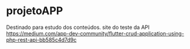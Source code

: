 # projetoAPP
Destinado para estudo dos conteúdos.
site do teste da API https://medium.com/app-dev-community/flutter-crud-application-using-php-rest-api-bb585c4d7d9c
